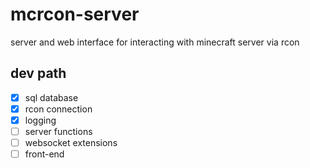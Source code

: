 # mcrcon-server

server and web interface for interacting with minecraft server via rcon

## dev path

- [x] sql database
- [x] rcon connection
- [x] logging
- [ ] server functions
- [ ] websocket extensions
- [ ] front-end
